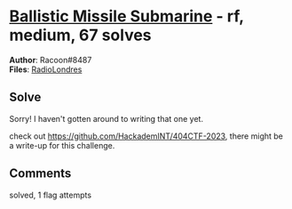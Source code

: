 [Ballistic Missile Submarine](challenge_files/README.md) - rf, medium, 67 solves
===

**Author**: Racoon#8487    
**Files**: [RadioLondres](https://www.narthorn.com/ctf/404CTF-2023/challenge_files/Radio-Fr%C3%A9quences/Ballistic%20Missile%20Submarine/RadioLondres)

## Solve

Sorry! I haven't gotten around to writing that one yet.

check out https://github.com/HackademINT/404CTF-2023, there might be a write-up for this challenge.

## Comments

solved, 1 flag attempts